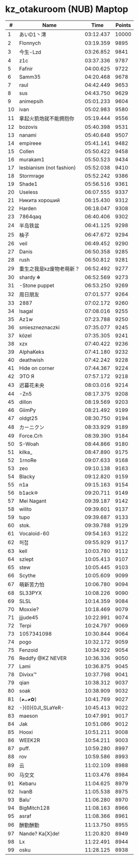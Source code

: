 # kz_otakuroom (NUB) Maptop

|  # | Name | Time | Points |
|-------------- | -------------- | -------------- | -------------- | 
| 1 | あいD1丶澪 | 03:12.437 | 10000 | 
| 2 | Flonnych | 03:19.359 | 9895 | 
| 3 | 今生-Lzd | 03:26.852 | 9841 | 
| 4 | z1c | 03:37.336 | 9787 | 
| 5 | Fafnir | 04:00.625 | 9722 | 
| 6 | Samm35 | 04:20.468 | 9678 | 
| 7 | raul | 04:42.449 | 9653 | 
| 8 | sus | 04:43.750 | 9629 | 
| 9 | animepsih | 05:01.233 | 9604 | 
| 10 | ivan | 05:02.983 | 9580 | 
| 11 | 拿起火箭炮就不能拥抱你 | 05:19.444 | 9556 | 
| 12 | bozovis | 05:40.398 | 9531 | 
| 13 | nanami | 05:40.648 | 9507 | 
| 14 | empireee | 05:41.141 | 9482 | 
| 15 | Collen | 05:50.422 | 9458 | 
| 16 | murakam1 | 05:50.523 | 9434 | 
| 17 | lesbianism (not fashion) | 05:52.038 | 9410 | 
| 18 | Stormrage | 05:52.242 | 9386 | 
| 19 | Shade1 | 05:56.516 | 9361 | 
| 20 | Useless | 06:07.555 | 9337 | 
| 21 | Никита хороший | 06:15.430 | 9312 | 
| 22 | Harden | 06:18.047 | 9308 | 
| 23 | 7864qaq | 06:40.406 | 9302 | 
| 24 | 半岛铁盆 | 06:41.125 | 9298 | 
| 25 | 柚子 | 06:47.672 | 9294 | 
| 26 | veil | 06:49.452 | 9290 | 
| 27 | Danis | 06:50.358 | 9285 | 
| 28 | rush | 06:50.812 | 9281 | 
| 29 | 重生之我是kz废物老萌新？ | 06:52.492 | 9277 | 
| 30 | shardy ☬ | 06:52.569 | 9273 | 
| 31 | -Stone puppet | 06:53.250 | 9269 | 
| 32 | 周日朋友 | 07:01.577 | 9264 | 
| 33 | 2887 | 07:02.172 | 9260 | 
| 34 | lsagal | 07:08.016 | 9255 | 
| 35 | Az1w | 07:23.788 | 9250 | 
| 36 | smieszneznaczki | 07:35.077 | 9245 | 
| 37 | közel | 07:35.305 | 9241 | 
| 38 | xzx | 07:40.422 | 9236 | 
| 39 | AlphaKeks | 07:41.180 | 9232 | 
| 40 | deathwish | 07:42.242 | 9228 | 
| 41 | Hide on corner | 07:44.367 | 9224 | 
| 42 | ЭТО Я | 07:57.172 | 9218 | 
| 43 | 迟暮花未央 | 08:03.016 | 9214 | 
| 44 | -Zn5 | 08:17.375 | 9208 | 
| 45 | dillon | 08:19.569 | 9203 | 
| 46 | GiimPy | 08:21.492 | 9199 | 
| 47 | oldgt25 | 08:30.750 | 9194 | 
| 48 | カーニクン | 08:33.929 | 9189 | 
| 49 | Force.Crh | 08:39.390 | 9184 | 
| 50 | S-Woah | 08:44.866 | 9180 | 
| 51 | kilka_ | 08:47.890 | 9175 | 
| 52 | 1rnoRe | 09:07.633 | 9168 | 
| 53 | zeo | 09:10.138 | 9163 | 
| 54 | Blacky | 09:12.820 | 9159 | 
| 55 | n1a | 09:15.163 | 9154 | 
| 56 | b1ack✡ | 09:20.711 | 9149 | 
| 57 | Mei Nagant | 09:39.187 | 9142 | 
| 58 | wilito | 09:39.601 | 9137 | 
| 59 | tupo | 09:39.687 | 9133 | 
| 60 | stok. | 09:39.788 | 9129 | 
| 61 | Vocaloid-60 | 09:54.163 | 9122 | 
| 62 | 허접 | 09:55.929 | 9117 | 
| 63 | kell | 10:03.780 | 9112 | 
| 64 | szlept | 10:05.413 | 9107 | 
| 65 | stew | 10:05.445 | 9103 | 
| 66 | Scythe | 10:05.609 | 9099 | 
| 67 | 萌新苦力怕 | 10:06.780 | 9094 | 
| 68 | SL33PYX | 10:08.226 | 9090 | 
| 69 | SLSL | 10:14.359 | 9084 | 
| 70 | Moxxie? | 10:18.469 | 9079 | 
| 71 | jjjude45 | 10:22.991 | 9074 | 
| 72 | Terpi | 10:24.797 | 9069 | 
| 73 | 1057341098 | 10:30.844 | 9064 | 
| 74 | pogo | 10:32.172 | 9059 | 
| 75 | Fenzoid | 10:34.922 | 9054 | 
| 76 | Reddfy @KZ NEVER | 10:36.336 | 9050 | 
| 77 | Lami | 10:36.875 | 9045 | 
| 78 | Divixx™ | 10:37.798 | 9041 | 
| 79 | qian | 10:38.312 | 9037 | 
| 80 | soak | 10:38.909 | 9032 | 
| 81 | (◕ᴗ◕✿) | 10:41.769 | 9027 | 
| 82 | -}{0}{0JI_SLaYeR- | 10:45.413 | 9022 | 
| 83 | maeson | 10:47.991 | 9017 | 
| 84 | Jak | 10:51.086 | 9012 | 
| 85 | Hooxi | 10:51.211 | 9008 | 
| 86 | WEEK2R | 10:54.211 | 9003 | 
| 87 | puff. | 10:59.280 | 8997 | 
| 88 | rov | 10:59.586 | 8993 | 
| 89 | 云 | 11:02.109 | 8988 | 
| 90 | 马交文 | 11:03.476 | 8984 | 
| 91 | Kebaru | 11:04.625 | 8979 | 
| 92 | IvanB | 11:05.538 | 8975 | 
| 93 | Balu' | 11:06.280 | 8970 | 
| 94 | BigMitch128 | 11:08.163 | 8966 | 
| 95 | asraf | 11:08.366 | 8961 | 
| 96 | 酬勤酬勤 | 11:13.750 | 8955 | 
| 97 | Nande? Ka[X]de! | 11:20.820 | 8949 | 
| 98 | Lx | 11:22.491 | 8944 | 
| 99 | osku | 11:28.125 | 8938 | 

